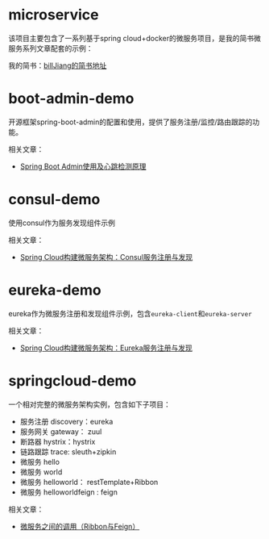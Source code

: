 # microservice
该项目主要包含了一系列基于spring cloud+docker的微服务项目，是我的简书微服务系列文章配套的示例：

我的简书：[billJiang的简书地址](http://www.jianshu.com/u/1129e8da7a07)

# boot-admin-demo
开源框架spring-boot-admin的配置和使用，提供了服务注册/监控/路由跟踪的功能。

相关文章：
- [Spring Boot Admin使用及心跳检测原理](http://www.jianshu.com/p/1170f4593638)

# consul-demo
使用consul作为服务发现组件示例

相关文章：
- [Spring Cloud构建微服务架构：Consul服务注册与发现](http://www.jianshu.com/p/6ee1fe79e959)

# eureka-demo
eureka作为微服务注册和发现组件示例，包含`eureka-client`和`eureka-server`

相关文章：
- [Spring Cloud构建微服务架构：Eureka服务注册与发现](http://www.jianshu.com/p/1170f4593638)

# springcloud-demo
一个相对完整的微服务架构实例，包含如下子项目：
- 服务注册 discovery：eureka
- 服务网关 gateway： zuul
- 断路器 hystrix：hystrix
- 链路跟踪 trace: sleuth+zipkin
- 微服务 hello
- 微服务 world
- 微服务 helloworld： restTemplate+Ribbon 
- 微服务 helloworldfeign : feign

相关文章：
- [微服务之间的调用（Ribbon与Feign）](http://www.jianshu.com/p/7ca91139dca5)
